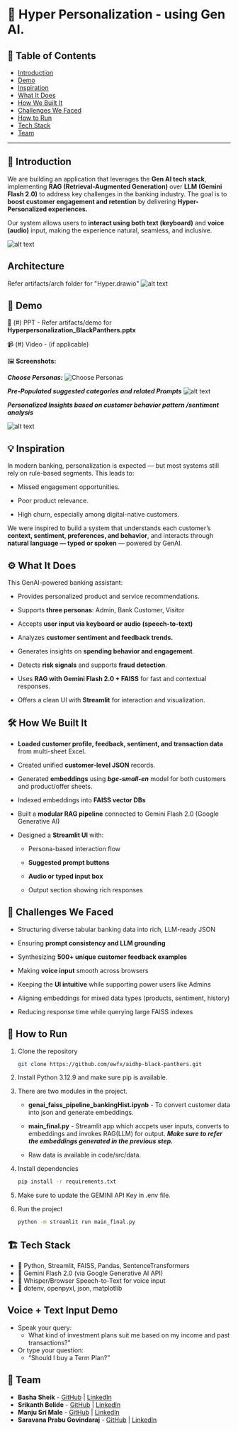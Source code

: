 # 🚀 Hyper Personalization - using Gen AI.

## 📌 Table of Contents

- [Introduction](#introduction)
- [Demo](#demo)
- [Inspiration](#inspiration)
- [What It Does](#what-it-does)
- [How We Built It](#how-we-built-it)
- [Challenges We Faced](#challenges-we-faced)
- [How to Run](#how-to-run)
- [Tech Stack](#tech-stack)
- [Team](#team)

---

## 🎯 Introduction

We are building an application that leverages the **Gen AI tech stack**, implementing **RAG (Retrieval-Augmented Generation)** over **LLM (Gemini Flash 2.0)** to address key challenges in the banking industry. The goal is to **boost customer engagement and retention** by delivering **Hyper-Personalized experiences.**

Our system allows users to **interact using both text (keyboard)** and **voice (audio)** input, making the experience natural, seamless, and inclusive.

![alt text](image-4.png)

## Architecture

Refer artifacts/arch folder for "Hyper.drawio"
![alt text](image-3.png)

## 🎥 Demo

🔗 (#) PPT - Refer artifacts/demo for **Hyperpersonalization_BlackPanthers.pptx**

📹 (#) Video - (if applicable)

🖼️ **Screenshots:**

**_Choose Personas:_**
![Choose Personas](image.png)

**_Pre-Populated suggested categories and related Prompts_**
![alt text](image-1.png)

**_Personalized Insights based on customer behavior pattern /sentiment analysis_**

![alt text](image-2.png)

## 💡 Inspiration

In modern banking, personalization is expected — but most systems still rely on rule-based segments. This leads to:

- Missed engagement opportunities.

- Poor product relevance.

- High churn, especially among digital-native customers.

We were inspired to build a system that understands each customer’s **context, sentiment, preferences, and behavior**, and interacts through **natural language — typed or spoken** — powered by GenAI.

## ⚙️ What It Does

This GenAI-powered banking assistant:

- Provides personalized product and service recommendations.

- Supports **three personas**: Admin, Bank Customer, Visitor

- Accepts **user input via keyboard or audio (speech-to-text)**

- Analyzes **customer sentiment and feedback trends.**

- Generates insights on **spending behavior and engagement**.

- Detects **risk signals** and supports **fraud detection**.

- Uses **RAG with Gemini Flash 2.0 + FAISS** for fast and contextual responses.

- Offers a clean UI with **Streamlit** for interaction and visualization.

## 🛠️ How We Built It

- **Loaded customer profile, feedback, sentiment, and transaction data** from multi-sheet Excel.

- Created unified **customer-level JSON** records.

- Generated **embeddings** using **_bge-small-en_** model for both customers and product/offer sheets.

- Indexed embeddings into **FAISS vector DBs**

- Built a **modular RAG pipeline** connected to Gemini Flash 2.0 (Google Generative AI)

- Designed a **Streamlit UI** with:

  - Persona-based interaction flow

  - **Suggested prompt buttons**

  - **Audio or typed input box**

  - Output section showing rich responses

## 🚧 Challenges We Faced

- Structuring diverse tabular banking data into rich, LLM-ready JSON

- Ensuring **prompt consistency and LLM grounding**

- Synthesizing **500+ unique customer feedback examples**

- Making **voice input** smooth across browsers

- Keeping the **UI intuitive** while supporting power users like Admins

- Aligning embeddings for mixed data types (products, sentiment, history)

- Reducing response time while querying large FAISS indexes

## 🏃 How to Run

1. Clone the repository

   ```sh
   git clone https://github.com/ewfx/aidhp-black-panthers.git
   ```

2. Install Python 3.12.9 and make sure pip is available.

3. There are two modules in the project.

   - **genai_faiss_pipeline_bankingHist.ipynb** - To convert customer data into json and generate embeddings.
   - **main_final.py** - Streamlit app which accpets user inputs, converts to embeddings and invokes RAG(LLM) for output.
     **_Make sure to refer the embeddings generated in the previous step._**

   - Raw data is available in code/src/data.

4. Install dependencies
   ```sh
   pip install -r requirements.txt
   ```
5. Make sure to update the GEMINI API Key in .env file.

6. Run the project
   ```sh
   python -m streamlit run main_final.py
   ```

## 🏗️ Tech Stack

- 🔹 Python, Streamlit, FAISS, Pandas, SentenceTransformers
- 🔹 Gemini Flash 2.0 (via Google Generative AI API)
- 🔹 Whisper/Browser Speech-to-Text for voice input
- 🔹 dotenv, openpyxl, json, matplotlib

## Voice + Text Input Demo

- Speak your query:
  - What kind of investment plans suit me based on my income and past transactions?”
- Or type your question:
  - “Should I buy a Term Plan?”

## 👥 Team

- **Basha Sheik** - [GitHub](#) | [LinkedIn](#)
- **Srikanth Belide** - [GitHub](#) | [LinkedIn](#)
- **Manju Sri Male** - [GitHub](#) | [LinkedIn](#)
- **Saravana Prabu Govindaraj** - [GitHub](#) | [LinkedIn](#)
